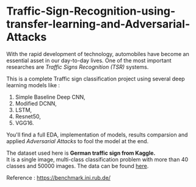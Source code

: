 # Traffic-Sign-Recognition-using-transfer-learning-and-Adversarial-Attacks
 
With  the  rapid  development  of  technology, automobiles  have  become  an  essential  asset  in  our  day-to-day lives.  One  of  the  most  important  researches  are  *Traffic  Signs Recognition  (TSR)*  systems.

This is a complete Traffic sign classification project using several deep learning models like : 
1. Simple Baseline Deep CNN,
2. Modified DCNN, 
3. LSTM, 
4. Resnet50, 
5. VGG16.

You'll find a full EDA, implementation of models, results comparsion and applied *Adversarial Attacks* to fool the model at the end.

The dataset used here is **German traffic sign from Kaggle.**\
It is a single image, multi-class classification problem with more than 40 classes and 50000 images. 
The data can be found [here](https://www.kaggle.com/meowmeowmeowmeowmeow/gtsrb-german-traffic-sign).

Reference : https://benchmark.ini.rub.de/
